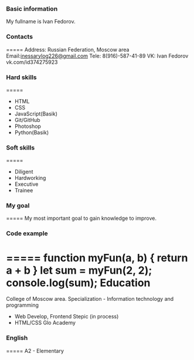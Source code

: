 ### Basic information
My fullname is Ivan Fedorov.

### Contacts
=====
Address: Russian Federation, Moscow area
Email:inessarylog226@gmail.com
Tele: 8(916)-587-41-89
VK: Ivan Fedorov vk.com/id374275923

### Hard skills
=====
+ HTML
+ CSS
+ JavaScript(Basik)
+ Git/GitHub
+ Photoshop
+ Python(Basik)

### Soft skills
=====
+ Diligent
+ Hardworking
+ Executive
+ Trainee

### My goal
===== My most important goal to gain knowledge to improve.

### Code example
=====
function myFun(a, b) {
  return a + b
}
let sum = myFun(2, 2);
console.log(sum);
Education
===

College of Moscow area. Specialization - Information technology and programming
+ Web Develop, Frontend Stepic (in process)
+ HTML/CSS Glo Academy

### English
===== 
A2 - Elementary